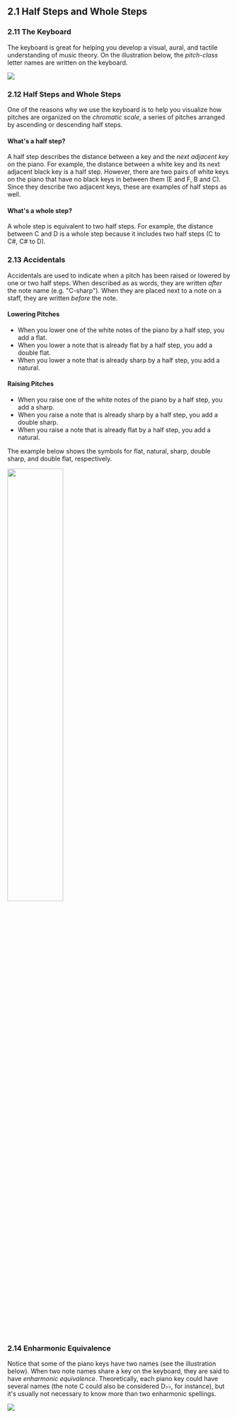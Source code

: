 ## 2.1 Half Steps and Whole Steps ##

### 2.11 The Keyboard ###

The keyboard is great for helping you develop a visual, aural, and tactile understanding of music theory. On the illustration below, the *pitch-class* letter names are written on the keyboard. 

<img src ="http://openmusictheory.com/Graphics/keyboardlayout-small.png">

### 2.12 Half Steps and Whole Steps

One of the reasons why we use the keyboard is to help you visualize how pitches are organized on the *chromatic scale*, a series of pitches arranged by ascending or descending half steps.

#### What's a half step?
A half step describes the distance between a key and the *next adjacent key* on the piano. For example, the distance between a white key and its next adjacent black key is a half step. However, there are two pairs of white keys on the piano that have no black keys in between them (E and F, B and C). Since they describe two adjacent keys, these are examples of half steps as well.

#### What's a whole step?
A whole step is equivalent to two half steps. For example, the distance between C and D is a whole step because it includes two half steps (C to C#, C# to D).

### 2.13 Accidentals

Accidentals are used to indicate when a pitch has been raised or lowered by one or two half steps. When described as as words, they are written *after* the note name (e.g. "C-sharp"). When they are placed next to a note on a staff, they are written *before* the note.

#### Lowering Pitches
- When you lower one of the white notes of the piano by a half step, you add a flat. 
- When you lower a note that is already flat by a half step, you add a double flat. 
- When you lower a note that is already sharp by a half step, you add a natural.

#### Raising Pitches
- When you raise one of the white notes of the piano by a half step, you add a sharp.
- When you raise a note that is already sharp by a half step, you add a double sharp.
- When you raise a note that is already flat by a half step, you add a natural.

The example below shows the symbols for flat, natural, sharp, double sharp, and double flat, respectively.

<img src ="http://openmusictheory.com/Graphics/accidentals.png" width="50%" height="50%">

### 2.14 Enharmonic Equivalence ###

Notice that some of the piano keys have two names (see the illustration below). When two note names share a key on the keyboard, they are said to have *enharmonic equivalence*. Theoretically, each piano key could have several names (the note C could also be considered D&#9837;&#9837;, for instance), but it's usually not necessary to know more than two enharmonic spellings. 

<img src ="http://openmusictheory.com/Graphics/keyboardlayout-small.png">
